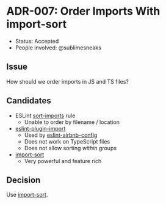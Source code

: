 # ADR-007: Order Imports With import-sort

- Status: Accepted
- People involved: @sublimesneaks

## Issue

How should we order imports in JS and TS files?

## Candidates

- ESLint [sort-imports](https://eslint.org/docs/rules/sort-imports) rule
  - Unable to order by filename / location
- [eslint-plugin-import](https://github.com/benmosher/eslint-plugin-import/blob/master/docs/rules/order.md)
  - Used by [eslint-airbnb-config](https://www.npmjs.com/package/eslint-config-airbnb)
  - Does not work on TypeScript files
  - Does not allow sorting _within_ groups
- [import-sort](https://github.com/renke/import-sort)
  - Very powerful and feature rich

## Decision

Use [import-sort](https://github.com/renke/import-sort).
